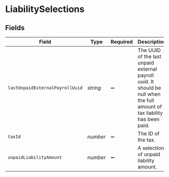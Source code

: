 # LiabilitySelections


## Fields

| Field                                                                                                                     | Type                                                                                                                      | Required                                                                                                                  | Description                                                                                                               |
| ------------------------------------------------------------------------------------------------------------------------- | ------------------------------------------------------------------------------------------------------------------------- | ------------------------------------------------------------------------------------------------------------------------- | ------------------------------------------------------------------------------------------------------------------------- |
| `lastUnpaidExternalPayrollUuid`                                                                                           | *string*                                                                                                                  | :heavy_minus_sign:                                                                                                        | The UUID of the last unpaid external payroll uuid. It should be null when the full amount of tax liability has been paid. |
| `taxId`                                                                                                                   | *number*                                                                                                                  | :heavy_minus_sign:                                                                                                        | The ID of the tax.                                                                                                        |
| `unpaidLiabilityAmount`                                                                                                   | *number*                                                                                                                  | :heavy_minus_sign:                                                                                                        | A selection of unpaid liability amount.                                                                                   |